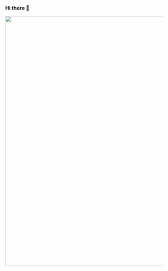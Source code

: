 ### Hi there 👋

<!--
**JamshidMajidov/JamshidMajidov** is a ✨ _special_ ✨ repository because its `README.md` (this file) appears on your GitHub profile.

Here are some ideas to get you started:

- 🔭 I’m currently working on ...
- 🌱 I’m currently learning ...
- 👯 I’m looking to collaborate on ...
- 🤔 I’m looking for help with ...
- 💬 Ask me about ...
- 📫 How to reach me: ...
- 😄 Pronouns: ...
- ⚡ Fun fact: ...
-->
<a href="https://github.com/ryo-ma/github-profile-trophy">
  <img width=800 src="https://github-profile-trophy.vercel.app/?username=JamshidMajidov&column=8&theme=gruvbox&no-frame=true"/>
